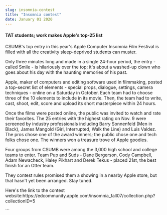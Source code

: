 ```yaml
---
slug: insomnia-contest
title: "Insomnia contest"
date: January 01 2020
---
```


 
<h4>TAT students; work makes Apple's top-25 list</h4>
<p>
  CSUMB's top entry in this year's Apple Computer Insomnia Film Festival is
  filled with all the creativity sleep-deprived students can muster.
</p>
<p>
  Only three minutes long and made in a single 24-hour period, the entry -
  called Smile - is hilariously over the top; it's about a washed-up clown who
  goes about his day with the haunting memories of his past.
</p>
<p>
  Apple, maker of computers and editing software used in filmmaking, posted a
  top-secret list of elements - special props, dialogue, settings, camera
  techniques - online on a Saturday in October. Each team had to choose three of
  the 10 elements to include in its movie. Then, the team had to write, cast,
  shoot, edit, score and upload its short masterpiece within 24 hours.
</p>
<p>
  Once the films were posted online, the public was invited to watch and rate
  their favorites. The 25 entries with the highest rating on Nov. 9 were
  screened by industry professionals including Barry Sonnenfeld (Men in Black),
  James Mangold (Girl, Interrupted, Walk the Line) and Luis Valdez. The pros
  chose one of the award winners; the public chose one and tech folks chose one.
  The winners won a treasure trove of Apple goodies.
</p>
<p>
  Four groups from CSUMB were among the 3,000 high school and college teams to
  enter. Team Pup and Suds - Dane Bergerson, Cody Campbell, Adam Newacheck,
  Haley Pikhart and Derek Tekus - placed 21st, the best finish for an Otter
  team.
</p>
<p>
  They contest rules promised them a showing in a nearby Apple store, but that
  hasn't yet been arranged. Stay tuned.
</p>
<p>
  Here's the link to the contest
  website:https://edcommunity.apple.com/insomnia_fall07/collection.php?collectionID=5
</p>
```
